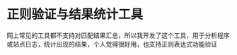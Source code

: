 正则验证与结果统计工具
==================

网上常见的工具都不支持对匹配结果汇总，所以我开发了这个工具，用于分析程序或站点日志，统计出现的结果，个人觉得很好用，也支持正则表达式功能验证
